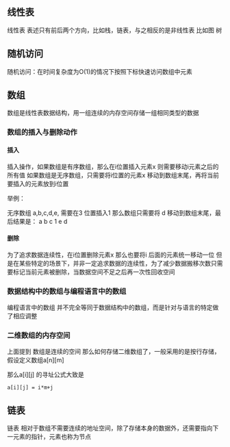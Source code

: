 ## 线性表
线性表 表述只有前后两个方向，比如栈，链表，与之相反的是非线性表 比如图 树

## 随机访问
随机访问：在时间复杂度为O(1)的情况下按照下标快速访问数组中元素

## 数组
数组是线性表数据结构，用一组连续的内存空间存储一组相同类型的数据</br>

### 数组的插入与删除动作
#### 插入
插入操作，如果数组是有序数组，那么在i位置插入元素x 则需要移动i元素之后的所有值
如果数组是无序数组，只需要将i位置的元素x 移动到数组末尾，再将当前要插入的元素放到i位置
<p>举例：</p>
无序数组 a,b,c,d,e, 需要在3 位置插入1  那么数组只需要将 d 移动到数组末尾，最后结果是：
a b c 1 e d

#### 删除
为了追求数据连续性，在i位置删除元素x 那么也要将i 后面的元素统一移动一位
但是在某些特定的场景下，并非一定追求数据的连续性，为了减少数据搬移次数只需要标记当前元素被删除，当数据空间不足之后再一次性回收空间

### 数据结构中的数组与编程语言中的数组
编程语言中的数组 并不完全等同于数据结构中的数组，而是针对与语言的特定做了相应调整

### 二维数组的内存空间
上面提到 数组是连续的空间 那么如何存储二维数组了，一般采用的是按行存储，假设定义数组a[n][m]
<p/>
那么a[i][j] 的寻址公式大致是

```
a[i][j] = i*m+j
```

## 链表
链表 相对于数组不需要连续的地址空间，除了存储本身的数据外，还需要指向下一元素的指针，元素也称为节点
